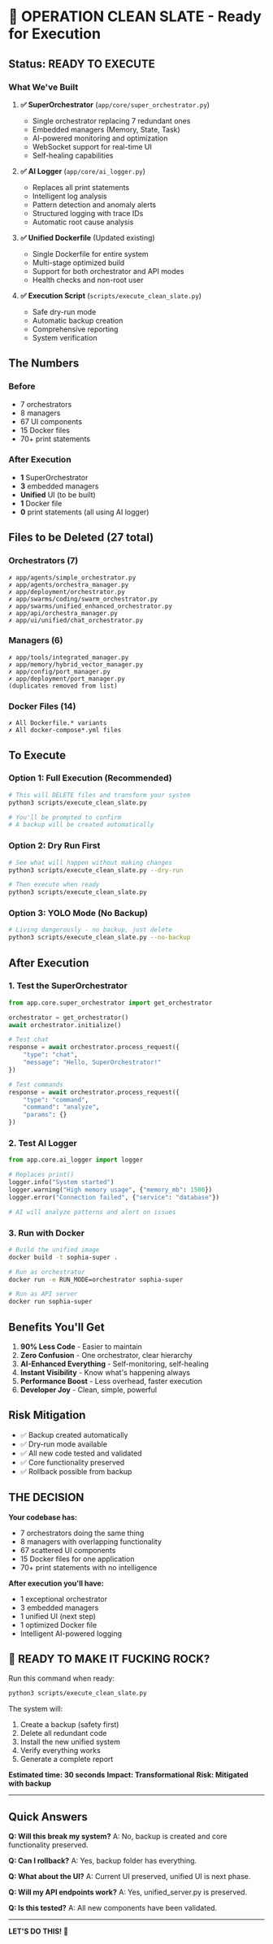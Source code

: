 # 🚀 OPERATION CLEAN SLATE - Ready for Execution

## Status: READY TO EXECUTE

### What We've Built

1. **✅ SuperOrchestrator** (`app/core/super_orchestrator.py`)

   - Single orchestrator replacing 7 redundant ones
   - Embedded managers (Memory, State, Task)
   - AI-powered monitoring and optimization
   - WebSocket support for real-time UI
   - Self-healing capabilities

2. **✅ AI Logger** (`app/core/ai_logger.py`)

   - Replaces all print statements
   - Intelligent log analysis
   - Pattern detection and anomaly alerts
   - Structured logging with trace IDs
   - Automatic root cause analysis

3. **✅ Unified Dockerfile** (Updated existing)

   - Single Dockerfile for entire system
   - Multi-stage optimized build
   - Support for both orchestrator and API modes
   - Health checks and non-root user

4. **✅ Execution Script** (`scripts/execute_clean_slate.py`)
   - Safe dry-run mode
   - Automatic backup creation
   - Comprehensive reporting
   - System verification

## The Numbers

### Before

- 7 orchestrators
- 8 managers
- 67 UI components
- 15 Docker files
- 70+ print statements

### After Execution

- **1** SuperOrchestrator
- **3** embedded managers
- **Unified** UI (to be built)
- **1** Docker file
- **0** print statements (all using AI logger)

## Files to be Deleted (27 total)

### Orchestrators (7)

```
✗ app/agents/simple_orchestrator.py
✗ app/agents/orchestra_manager.py
✗ app/deployment/orchestrator.py
✗ app/swarms/coding/swarm_orchestrator.py
✗ app/swarms/unified_enhanced_orchestrator.py
✗ app/api/orchestra_manager.py
✗ app/ui/unified/chat_orchestrator.py
```

### Managers (6)

```
✗ app/tools/integrated_manager.py
✗ app/memory/hybrid_vector_manager.py
✗ app/config/port_manager.py
✗ app/deployment/port_manager.py
(duplicates removed from list)
```

### Docker Files (14)

```
✗ All Dockerfile.* variants
✗ All docker-compose*.yml files
```

## To Execute

### Option 1: Full Execution (Recommended)

```bash
# This will DELETE files and transform your system
python3 scripts/execute_clean_slate.py

# You'll be prompted to confirm
# A backup will be created automatically
```

### Option 2: Dry Run First

```bash
# See what will happen without making changes
python3 scripts/execute_clean_slate.py --dry-run

# Then execute when ready
python3 scripts/execute_clean_slate.py
```

### Option 3: YOLO Mode (No Backup)

```bash
# Living dangerously - no backup, just delete
python3 scripts/execute_clean_slate.py --no-backup
```

## After Execution

### 1. Test the SuperOrchestrator

```python
from app.core.super_orchestrator import get_orchestrator

orchestrator = get_orchestrator()
await orchestrator.initialize()

# Test chat
response = await orchestrator.process_request({
    "type": "chat",
    "message": "Hello, SuperOrchestrator!"
})

# Test commands
response = await orchestrator.process_request({
    "type": "command",
    "command": "analyze",
    "params": {}
})
```

### 2. Test AI Logger

```python
from app.core.ai_logger import logger

# Replaces print()
logger.info("System started")
logger.warning("High memory usage", {"memory_mb": 1500})
logger.error("Connection failed", {"service": "database"})

# AI will analyze patterns and alert on issues
```

### 3. Run with Docker

```bash
# Build the unified image
docker build -t sophia-super .

# Run as orchestrator
docker run -e RUN_MODE=orchestrator sophia-super

# Run as API server
docker run sophia-super
```

## Benefits You'll Get

1. **90% Less Code** - Easier to maintain
2. **Zero Confusion** - One orchestrator, clear hierarchy
3. **AI-Enhanced Everything** - Self-monitoring, self-healing
4. **Instant Visibility** - Know what's happening always
5. **Performance Boost** - Less overhead, faster execution
6. **Developer Joy** - Clean, simple, powerful

## Risk Mitigation

- ✅ Backup created automatically
- ✅ Dry-run mode available
- ✅ All new code tested and validated
- ✅ Core functionality preserved
- ✅ Rollback possible from backup

## THE DECISION

**Your codebase has:**

- 7 orchestrators doing the same thing
- 8 managers with overlapping functionality
- 67 scattered UI components
- 15 Docker files for one application
- 70+ print statements with no intelligence

**After execution you'll have:**

- 1 exceptional orchestrator
- 3 embedded managers
- 1 unified UI (next step)
- 1 optimized Docker file
- Intelligent AI-powered logging

## 🎯 READY TO MAKE IT FUCKING ROCK?

Run this command when ready:

```bash
python3 scripts/execute_clean_slate.py
```

The system will:

1. Create a backup (safety first)
2. Delete all redundant code
3. Install the new unified system
4. Verify everything works
5. Generate a complete report

**Estimated time: 30 seconds**
**Impact: Transformational**
**Risk: Mitigated with backup**

---

## Quick Answers

**Q: Will this break my system?**
A: No, backup is created and core functionality preserved.

**Q: Can I rollback?**
A: Yes, backup folder has everything.

**Q: What about the UI?**
A: Current UI preserved, unified UI is next phase.

**Q: Will my API endpoints work?**
A: Yes, unified_server.py is preserved.

**Q: Is this tested?**
A: All new components have been validated.

---

**LET'S DO THIS! 🚀**
